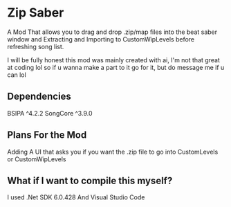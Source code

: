 # Zip Saber

A Mod That allows you to drag and drop .zip/map files into the beat saber window and Extracting and Importing to CustomWipLevels before refreshing song list.


I will be fully honest this mod was mainly created with ai, I'm not that great at coding lol so if u wanna make a part to it go for it, but do message me if u can lol

## Dependencies
BSIPA ^4.2.2
SongCore ^3.9.0

## Plans For the Mod
Adding A UI that asks you if you want the .zip file to go into CustomLevels or CustomWipLevels

## What if I want to compile this myself?
I used .Net SDK 6.0.428
And Visual Studio Code
